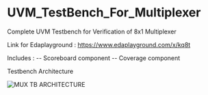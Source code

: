 # UVM_TestBench_For_Multiplexer
Complete UVM Testbench for Verification of 8x1 Multiplexer

Link for Edaplayground : https://www.edaplayground.com/x/kq8t

Includes :
-- Scoreboard component
-- Coverage   component

Testbench Architecture


![MUX TB ARCHITECTURE](https://user-images.githubusercontent.com/82656806/116967712-981acb80-acd0-11eb-8681-5045af21b26f.png)

